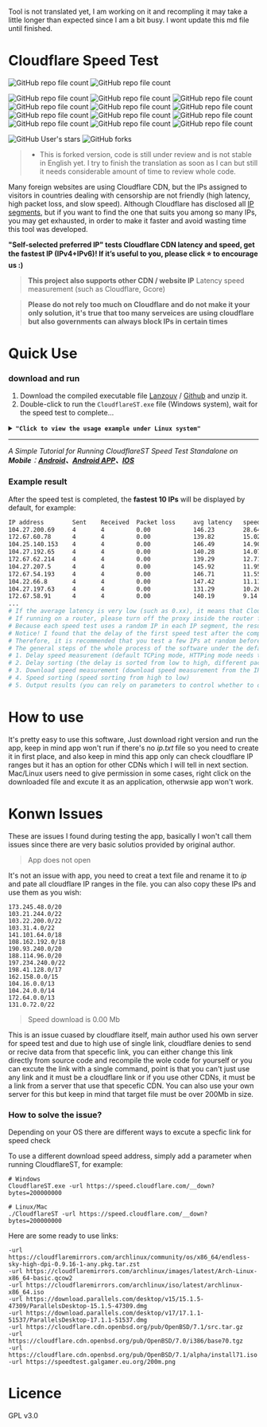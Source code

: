 Tool is not translated yet, I am working on it and recompling it may take a little longer than expected since I am  a bit busy.
I wont update this md file until finished.

# Cloudflare Speed Test

![GitHub repo file count](https://img.shields.io/badge/Status-Under%20Development-%23e86c2e)
![GitHub repo file count](https://img.shields.io/badge/LICENSE-rework%20needed-red)

![GitHub repo file count](https://img.shields.io/badge/main.go-%20Translated-brightgreen)
![GitHub repo file count](https://img.shields.io/badge/csv.go-%20Translated-brightgreen)
![GitHub repo file count](https://img.shields.io/badge/download.go-%20Translated-brightgreen)
![GitHub repo file count](https://img.shields.io/badge/ip.go-%20Translated-brightgreen)
![GitHub repo file count](https://img.shields.io/badge/httping.go-%20Translated-brightgreen)
![GitHub repo file count](https://img.shields.io/badge/tcping.go-%20Translated-brightgreen)
![GitHub repo file count](https://img.shields.io/badge/cfst__3proxy.bat-translated-orange)
![GitHub repo file count](https://img.shields.io/badge/cfst__ddns.bat.bat-not%20translated%20-red)
![GitHub repo file count](https://img.shields.io/badge/cfst__ddns.sh-not%20translated%20-red)
![GitHub repo file count](https://img.shields.io/badge/cfst__hosts.bat-not%20translated%20-red)
![GitHub repo file count](https://img.shields.io/badge/cfst_hosts.sh-not%20translated%20-red)
![GitHub repo file count](https://img.shields.io/badge/cfst_hosts_mac.sh-not%20translated%20-red)

![GitHub User's stars](https://img.shields.io/github/stars/hoseinnikkhah?style=social)
![GitHub forks](https://img.shields.io/github/forks/hoseinnikkhah/CloudflareSpeedTest-English?style=social)

> * This is forked version, code is still under review and is not stable in English yet.
I try to finish the translation as soon as I can but still it needs considerable amount of time to review whole code.

Many foreign websites are using Cloudflare CDN, but the IPs assigned to visitors in countries dealing with censorship are not friendly (high latency, high packet loss, and slow speed).
Although Cloudflare has disclosed all [IP segments](https://www.cloudflare.com/ips/), but if you want to find the one that suits you among so many IPs, you may get exhausted, in order to make it faster and avoid wasting time this tool was developed.

**"Self-selected preferred IP" tests Cloudflare CDN latency and speed, get the fastest IP (IPv4+IPv6)! If it’s useful to you, please click ⭐ to encourage us :)**

> **This project also supports other CDN / website IP** Latency speed measurement (such as Cloudflare, Gcore)

> **Please do not rely too much on Cloudflare and do not make it your only solution, it's true that too many serveices are using cloudflare but also governments can always block IPs in certain times** 

# Quick Use
### download and run
1. Download the compiled executable file [Lanzouv](https://pan.lanzouv.com/b0742hkxe) / [Github](https://github.com/hoseinnikkhah/CloudflareSpeedTest-English/releases) and unzip it.
2. Double-click to run the `CloudflareST.exe` file (Windows system), wait for the speed test to complete...

<details>
<summary><code><strong>"Click to view the usage example under Linux system"</strong></code></summary>

****

The following commands are examples only, please go to the version number you need and file name. Check:[**Releases**](https://github.com/XIU2/CloudflareSpeedTest/releases)

``` yaml
# If it is your first time using the tool, it is recommended to create a new folder (skip this step for subsequent updates)
mkdir CloudflareST

# Go to the folder (for subsequent updates, just repeat the download and decompression commands below from here)
cd CloudflareST

# Download the CloudflareST compressed package (replace [version number] and [file name] in the URL according to your needs)
# wget -N https://github.com/XIU2/CloudflareSpeedTest/releases/download/v2.2.2/CloudflareST_linux_amd64.tar.gz

# If you are downloading from a domestic server, please use the following mirrors to speed up:
# wget -N https://download.fastgit.org/XIU2/CloudflareSpeedTest/releases/download/v2.2.2/CloudflareST_linux_amd64.tar.gz
# wget -N https://ghproxy.com/https://github.com/XIU2/CloudflareSpeedTest/releases/download/v2.2.2/CloudflareST_linux_amd64.tar.gz

# Unzip (you don’t need to delete the old file, it will be overwritten directly, and you can replace the file name according to your needs)
tar -zxf CloudflareST_linux_amd64.tar.gz
# Give execute permission
chmod +x CloudflareST
# run (without arguments)

./CloudflareST
# run (example with parameters)
./CloudflareST -dd -tll 90
```

If the average **average latency is very low** (such as 0.xx), it means that CloudflareST **passed the proxy** during the speed measurement. Please close the proxy software before measuring the speed.
If running on a **router**, it is recommended to turn off the proxy inside the router (or exclude it), otherwise the speed test results may be **inaccurate/unusable**.

</details>

****

_A Simple Tutorial for Running CloudflareST Speed Test Standalone on **Mobile**：**[Android](https://github.com/XIU2/CloudflareSpeedTest/discussions/61)、[Android APP](https://github.com/xianshenglu/cloudflare-ip-tester-app)、[IOS](https://github.com/XIU2/CloudflareSpeedTest/issues/151)**_

### Example result

After the speed test is completed, the **fastest 10 IPs** will be displayed by default, for example:

``` bash
IP address        Sent    Received  Packet loss     avg latency   speed (MB/s)
104.27.200.69     4       4         0.00            146.23        28.64
172.67.60.78      4       4         0.00            139.82        15.02
104.25.140.153    4       4         0.00            146.49        14.90
104.27.192.65     4       4         0.00            140.28        14.07
172.67.62.214     4       4         0.00            139.29        12.71
104.27.207.5      4       4         0.00            145.92        11.95
172.67.54.193     4       4         0.00            146.71        11.55
104.22.66.8       4       4         0.00            147.42        11.11
104.27.197.63     4       4         0.00            131.29        10.26
172.67.58.91      4       4         0.00            140.19        9.14
...
# If the average latency is very low (such as 0.xx), it means that CloudflareST uses a proxy when measuring the speed. Please close the proxy software before measuring the speed.
# If running on a router, please turn off the proxy inside the router first (or exclude it), otherwise the speed test results may be inaccurate/unusable.
# Because each speed test uses a random IP in each IP segment, the results of each speed test may not be the same, which is normal!
# Notice! I found that the delay of the first speed test after the computer is turned on will be obviously high (the same is true for manual TCPing), and subsequent speed tests are normal
# Therefore, it is recommended that you test a few IPs at random before the first official speed test after booting (no need to wait for the delay to complete the speed test, as long as the progress bar moves, you can directly close it)
# The general steps of the whole process of the software under the default parameters:
# 1. Delay speed measurement (default TCPing mode, HTTPing mode needs to manually add parameters)
# 2. Delay sorting (the delay is sorted from low to high, different packet loss rates will be sorted separately and independently, so there may be some IPs with low delay but packet loss that are sorted to the back)
# 3. Download speed measurement (download speed measurement from the IP with the lowest delay, and the default will stop when 10 are measured)
# 4. Speed sorting (speed sorting from high to low)
# 5. Output results (you can rely on parameters to control whether to output to the command line (-p 0)/file (-o ""))
```

# How to use

It's pretty easy to use this software, Just download right version and run the app, keep in mind app won't run if there's no *ip.txt* file so you need to create it in first place, and also keep in mind this app only can check cloudflare IP ranges but it has an option for other CDNs which I will tell in next section.
Mac/Linux users need to give permission in some cases, right click on the downloaded file and excute it as an application, otherwsie app won't work.

# Konwn Issues

These are issues I found during testing the app, basically I won't call them issues since there are very basic solutios provided by original author.

> App does not open

It's not an issue with app, you need to creat a text file and rename it to *ip* and pate all cloudflare IP ranges in the file.
you can also copy these IPs and use them as you wish:
```
173.245.48.0/20
103.21.244.0/22
103.22.200.0/22
103.31.4.0/22
141.101.64.0/18
108.162.192.0/18
190.93.240.0/20
188.114.96.0/20
197.234.240.0/22
198.41.128.0/17
162.158.0.0/15
104.16.0.0/13
104.24.0.0/14
172.64.0.0/13
131.0.72.0/22
```

> Speed download is 0.00 Mb

This is an issue cuased by cloudflare itself, main author used his own server for speed test and due to high use of single link, cloudflare denies to send or recive data from that specefic link, you can either change this link directly from source code and recompile the wole code for yourself or you can excute the link with a single command, point is that you can't just use any link and it must be a cloudflare link or if you use other CDNs, it must be a link from a server that use that specefic CDN. You can also use your own server for this but keep in mind that target file must be over 200Mb in size.

### How to solve the issue?

Depending on your OS there are different ways to excute a specfic link for speed check

To use a different download speed address, simply add a parameter when running CloudflareST, for example:
```
# Windows
CloudflareST.exe -url https://speed.cloudflare.com/__down?bytes=200000000

# Linux/Mac
./CloudflareST -url https://speed.cloudflare.com/__down?bytes=200000000
```
Here are some ready to use links:
```
-url https://cloudflaremirrors.com/archlinux/community/os/x86_64/endless-sky-high-dpi-0.9.16-1-any.pkg.tar.zst
-url https://cloudflaremirrors.com/archlinux/images/latest/Arch-Linux-x86_64-basic.qcow2
-url https://cloudflaremirrors.com/archlinux/iso/latest/archlinux-x86_64.iso
-url https://download.parallels.com/desktop/v15/15.1.5-47309/ParallelsDesktop-15.1.5-47309.dmg
-url https://download.parallels.com/desktop/v17/17.1.1-51537/ParallelsDesktop-17.1.1-51537.dmg
-url https://cloudflare.cdn.openbsd.org/pub/OpenBSD/7.1/src.tar.gz
-url https://cloudflare.cdn.openbsd.org/pub/OpenBSD/7.0/i386/base70.tgz
-url https://cloudflare.cdn.openbsd.org/pub/OpenBSD/7.1/alpha/install71.iso
-url https://speedtest.galgamer.eu.org/200m.png
```

# Licence

GPL v3.0




